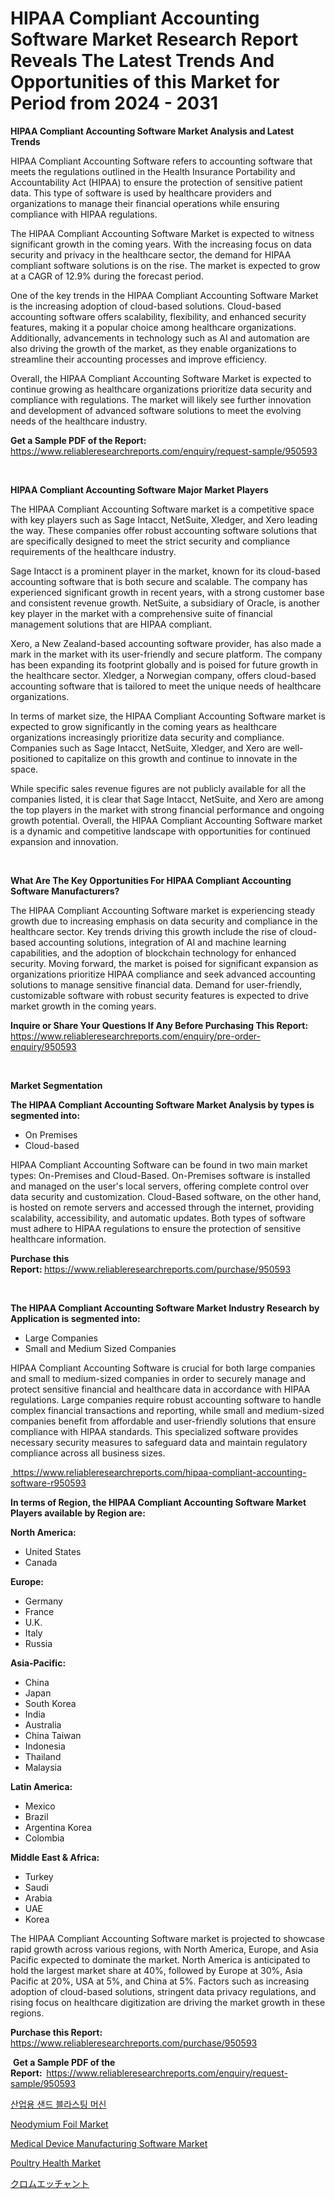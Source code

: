 <p><h1>HIPAA Compliant Accounting Software Market Research Report Reveals The Latest Trends And Opportunities of this Market for Period from 2024 - 2031</h1></p><p><strong>HIPAA Compliant Accounting Software Market Analysis and Latest Trends</strong></p>
<p><p>HIPAA Compliant Accounting Software refers to accounting software that meets the regulations outlined in the Health Insurance Portability and Accountability Act (HIPAA) to ensure the protection of sensitive patient data. This type of software is used by healthcare providers and organizations to manage their financial operations while ensuring compliance with HIPAA regulations.</p><p>The HIPAA Compliant Accounting Software Market is expected to witness significant growth in the coming years. With the increasing focus on data security and privacy in the healthcare sector, the demand for HIPAA compliant software solutions is on the rise. The market is expected to grow at a CAGR of 12.9% during the forecast period.</p><p>One of the key trends in the HIPAA Compliant Accounting Software Market is the increasing adoption of cloud-based solutions. Cloud-based accounting software offers scalability, flexibility, and enhanced security features, making it a popular choice among healthcare organizations. Additionally, advancements in technology such as AI and automation are also driving the growth of the market, as they enable organizations to streamline their accounting processes and improve efficiency.</p><p>Overall, the HIPAA Compliant Accounting Software Market is expected to continue growing as healthcare organizations prioritize data security and compliance with regulations. The market will likely see further innovation and development of advanced software solutions to meet the evolving needs of the healthcare industry.</p></p>
<p><strong>Get a Sample PDF of the Report:&nbsp;</strong> <a href="https://www.reliableresearchreports.com/enquiry/request-sample/950593">https://www.reliableresearchreports.com/enquiry/request-sample/950593</a></p>
<p>&nbsp;</p>
<p><strong>HIPAA Compliant Accounting Software Major Market Players</strong></p>
<p><p>The HIPAA Compliant Accounting Software market is a competitive space with key players such as Sage Intacct, NetSuite, Xledger, and Xero leading the way. These companies offer robust accounting software solutions that are specifically designed to meet the strict security and compliance requirements of the healthcare industry.</p><p>Sage Intacct is a prominent player in the market, known for its cloud-based accounting software that is both secure and scalable. The company has experienced significant growth in recent years, with a strong customer base and consistent revenue growth. NetSuite, a subsidiary of Oracle, is another key player in the market with a comprehensive suite of financial management solutions that are HIPAA compliant.</p><p>Xero, a New Zealand-based accounting software provider, has also made a mark in the market with its user-friendly and secure platform. The company has been expanding its footprint globally and is poised for future growth in the healthcare sector. Xledger, a Norwegian company, offers cloud-based accounting software that is tailored to meet the unique needs of healthcare organizations.</p><p>In terms of market size, the HIPAA Compliant Accounting Software market is expected to grow significantly in the coming years as healthcare organizations increasingly prioritize data security and compliance. Companies such as Sage Intacct, NetSuite, Xledger, and Xero are well-positioned to capitalize on this growth and continue to innovate in the space.</p><p>While specific sales revenue figures are not publicly available for all the companies listed, it is clear that Sage Intacct, NetSuite, and Xero are among the top players in the market with strong financial performance and ongoing growth potential. Overall, the HIPAA Compliant Accounting Software market is a dynamic and competitive landscape with opportunities for continued expansion and innovation.</p></p>
<p>&nbsp;</p>
<p><strong>What Are The Key Opportunities For HIPAA Compliant Accounting Software Manufacturers?</strong></p>
<p><p>The HIPAA Compliant Accounting Software market is experiencing steady growth due to increasing emphasis on data security and compliance in the healthcare sector. Key trends driving this growth include the rise of cloud-based accounting solutions, integration of AI and machine learning capabilities, and the adoption of blockchain technology for enhanced security. Moving forward, the market is poised for significant expansion as organizations prioritize HIPAA compliance and seek advanced accounting solutions to manage sensitive financial data. Demand for user-friendly, customizable software with robust security features is expected to drive market growth in the coming years.</p></p>
<p><strong>Inquire or Share Your Questions If Any Before Purchasing This Report:</strong> <a href="https://www.reliableresearchreports.com/enquiry/pre-order-enquiry/950593">https://www.reliableresearchreports.com/enquiry/pre-order-enquiry/950593</a></p>
<p>&nbsp;</p>
<p><strong>Market Segmentation</strong></p>
<p><strong>The HIPAA Compliant Accounting Software Market Analysis by types is segmented into:</strong></p>
<p><ul><li>On Premises</li><li>Cloud-based</li></ul></p>
<p><p>HIPAA Compliant Accounting Software can be found in two main market types: On-Premises and Cloud-Based. On-Premises software is installed and managed on the user's local servers, offering complete control over data security and customization. Cloud-Based software, on the other hand, is hosted on remote servers and accessed through the internet, providing scalability, accessibility, and automatic updates. Both types of software must adhere to HIPAA regulations to ensure the protection of sensitive healthcare information.</p></p>
<p><strong>Purchase this Report:&nbsp;</strong><a href="https://www.reliableresearchreports.com/purchase/950593">https://www.reliableresearchreports.com/purchase/950593</a></p>
<p>&nbsp;</p>
<p><strong>The HIPAA Compliant Accounting Software Market Industry Research by Application is segmented into:</strong></p>
<p><ul><li>Large Companies</li><li>Small and Medium Sized Companies</li></ul></p>
<p><p>HIPAA Compliant Accounting Software is crucial for both large companies and small to medium-sized companies in order to securely manage and protect sensitive financial and healthcare data in accordance with HIPAA regulations. Large companies require robust accounting software to handle complex financial transactions and reporting, while small and medium-sized companies benefit from affordable and user-friendly solutions that ensure compliance with HIPAA standards. This specialized software provides necessary security measures to safeguard data and maintain regulatory compliance across all business sizes.</p></p>
<p><a href="https://www.reliableresearchreports.com/hipaa-compliant-accounting-software-r950593">&nbsp;https://www.reliableresearchreports.com/hipaa-compliant-accounting-software-r950593</a></p>
<p><strong>In terms of Region, the HIPAA Compliant Accounting Software Market Players available by Region are:</strong></p>
<p>
    <p> <strong> North America: </strong>
        <ul>
            <li>United States</li>
            <li>Canada</li>
        </ul>
        </p> 
    <p> <strong> Europe: </strong>
        <ul>
            <li>Germany</li>
            <li>France</li>
            <li>U.K.</li>
            <li>Italy</li>
            <li>Russia</li>
        </ul>
        </p> 
    <p> <strong> Asia-Pacific: </strong>
        <ul>
            <li>China</li>
            <li>Japan</li>
            <li>South Korea</li>
            <li>India</li>
            <li>Australia</li>
            <li>China Taiwan</li>
            <li>Indonesia</li>
            <li>Thailand</li>
            <li>Malaysia</li>
        </ul>
        </p> 
    <p> <strong> Latin America: </strong>
        <ul>
            <li>Mexico</li>
            <li>Brazil</li>
            <li>Argentina Korea</li>
            <li>Colombia</li>
        </ul>
        </p> 
    <p> <strong> Middle East & Africa: </strong>
        <ul>
            <li>Turkey</li>
            <li>Saudi</li>
            <li>Arabia</li>
            <li>UAE</li>
            <li>Korea</li>
        </ul>
    </p>
    </p>
<p><p>The HIPAA Compliant Accounting Software market is projected to showcase rapid growth across various regions, with North America, Europe, and Asia Pacific expected to dominate the market. North America is anticipated to hold the largest market share at 40%, followed by Europe at 30%, Asia Pacific at 20%, USA at 5%, and China at 5%. Factors such as increasing adoption of cloud-based solutions, stringent data privacy regulations, and rising focus on healthcare digitization are driving the market growth in these regions.</p></p>
<p><strong>Purchase this Report: </strong><a href="https://www.reliableresearchreports.com/purchase/950593">https://www.reliableresearchreports.com/purchase/950593</a></p>
<p>&nbsp;<strong>Get a Sample PDF of the Report:&nbsp;&nbsp;</strong><a href="https://www.reliableresearchreports.com/enquiry/request-sample/950593">https://www.reliableresearchreports.com/enquiry/request-sample/950593</a></p>
<p><strong></strong></p>
<p><p><a href="https://github.com/vss5505pa7z1p/Market-Research-Report-List-2/blob/main/346880351126.md">산업용 샌드 블라스팅 머신</a></p><p><a href="https://www.linkedin.com/pulse/neodymium-foil-market-size-reveals-best-marketing-channels-global-86tof">Neodymium Foil Market</a></p><p><a href="https://github.com/sofayahoo2023/Market-Research-Report-List-4/blob/main/medical-device-manufacturing-software-market.md">Medical Device Manufacturing Software Market</a></p><p><a href="https://medium.com/@michael.parsons65654/poultry-health-market-report-reveals-the-latest-trends-and-growth-opportunities-of-this-market-b0ffc5b9fd72">Poultry Health Market</a></p><p><a href="https://medium.com/@madelynhowe2023/%E3%82%AF%E3%83%AD%E3%83%A0%E3%82%A8%E3%83%83%E3%83%81%E3%83%B3%E3%82%B0%E5%B8%82%E5%A0%B4%E5%B1%95%E6%9C%9B-%E6%A5%AD%E7%95%8C%E6%A6%82%E6%B3%81%E3%81%A8%E4%BA%88%E6%B8%AC-2024%E5%B9%B4%E3%81%8B%E3%82%892031%E5%B9%B4-8b3bbf6f36b0">クロムエッチャント</a></p></p>